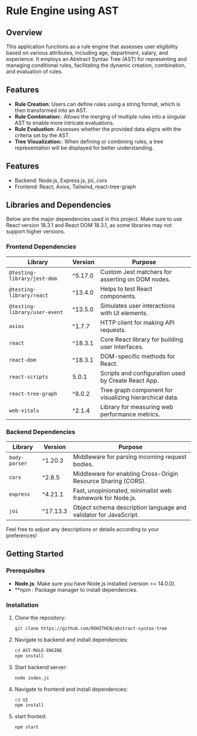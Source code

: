 # Rule Engine using AST

## Overview

This application functions as a rule engine that assesses user eligibility based on various attributes, including age, department, salary, and experience. It employs an Abstract Syntax Tree (AST) for representing and managing conditional rules, facilitating the dynamic creation, combination, and evaluation of rules.

## Features

- **Rule Creation**: Users can define rules using a string format, which is then transformed into an AST.
- **Rule Combination:**: Allows the merging of multiple rules into a singular AST to enable more intricate evaluations.
- **Rule Evaluation**: Assesses whether the provided data aligns with the criteria set by the AST.
- **Tree Visualization:**: When defining or combining rules, a tree representation will be displayed for better understanding.

## Features
- Backend: Node.js, Express.js, joi, cors
- Frontend: React, Axios, Tailwind, react-tree-graph

## Libraries and Dependencies

Below are the major dependencies used in this project. Make sure to use React version 18.3.1 and React DOM 18.3.1, as some libraries may not support higher versions.

### Frontend Dependencies

| Library                      | Version    | Purpose                                                       |
|------------------------------|------------|---------------------------------------------------------------|
| `@testing-library/jest-dom`  | ^5.17.0    | Custom Jest matchers for asserting on DOM nodes.              |
| `@testing-library/react`     | ^13.4.0    | Helps to test React components.                               |
| `@testing-library/user-event`| ^13.5.0    | Simulates user interactions with UI elements.                 |
| `axios`                      | ^1.7.7     | HTTP client for making API requests.                          |
| `react`                      | ^18.3.1    | Core React library for building user interfaces.              |
| `react-dom`                  | ^18.3.1    | DOM-specific methods for React.                               |
| `react-scripts`              | 5.0.1      | Scripts and configuration used by Create React App.           |
| `react-tree-graph`           | ^8.0.2     | Tree graph component for visualizing hierarchical data.       |
| `web-vitals`                 | ^2.1.4     | Library for measuring web performance metrics.                |

### Backend Dependencies

| Library          | Version    | Purpose                                                       |
|------------------|------------|---------------------------------------------------------------|
| `body-parser`    | ^1.20.3    | Middleware for parsing incoming request bodies.              |
| `cors`           | ^2.8.5     | Middleware for enabling Cross-Origin Resource Sharing (CORS).|
| `express`        | ^4.21.1    | Fast, unopinionated, minimalist web framework for Node.js.   |
| `joi`            | ^17.13.3   | Object schema description language and validator for JavaScript. |

Feel free to adjust any descriptions or details according to your preferences!

## Getting Started

### Prerequisites

- **Node.js**: Make sure you have Node.js installed (version >= 14.0.0).
- **npm : Package manager to install dependencies.

### Installation

1. Clone the repository:

   ```bash
   git clone https://github.com/ROHITHCN/abstract-syntax-tree
   ```
2. Navigate to backend and install dependencies:
   ```bash
   cd AST-RULE-ENGINE
   npm install
   ```
3. Start backend server:
    ```bash
    node index.js
    ```
4. Navigate to frontend and install dependencies:
    ```bash
    cd UI
    npm install
    ```
5. start fronted:
   ```bash
   npm start
   ```

